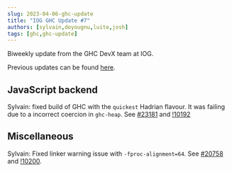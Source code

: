 ```yaml
---
slug: 2023-04-06-ghc-update
title: "IOG GHC Update #7"
authors: [sylvain,doyougnu,luite,josh]
tags: [ghc,ghc-update]
---
```


Biweekly update from the GHC DevX team at IOG.

Previous updates can be found [here](https://engineering.iog.io/tags/ghc-update).

## JavaScript backend

Sylvain: fixed build of GHC with the `quickest` Hadrian flavour. It was failing due to a incorrect coercion in `ghc-heap`. See [#23181](https://gitlab.haskell.org/ghc/ghc/-/issues/23181) and [!10192](https://gitlab.haskell.org/ghc/ghc/-/merge_requests/10192)


## Miscellaneous

Sylvain: Fixed linker warning issue with `-fproc-alignment=64`. See
[#20758](https://gitlab.haskell.org/ghc/ghc/-/issues/20758) and [!10200](https://gitlab.haskell.org/ghc/ghc/-/merge_requests/10200).
